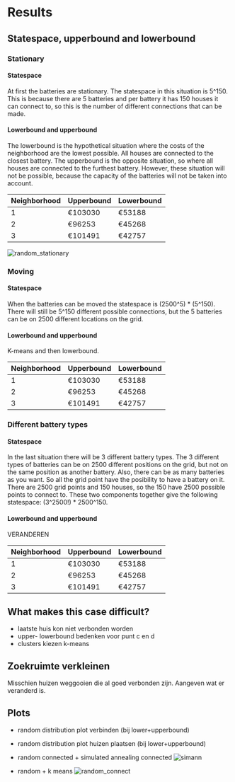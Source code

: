 # Results

## Statespace, upperbound and lowerbound
### Stationary
#### Statespace
At first the batteries are stationary. The statespace in this situation is
5^150. This is because there are 5 batteries and per battery it has 150 houses
it can connect to, so this is the number of different connections that can be made.

#### Lowerbound and upperbound
The lowerbound is the hypothetical situation where the costs of the neighborhood are the lowest possible.
All houses are connected to the closest battery. The upperbound is the opposite situation, so where all houses
are connected to the furthest battery. However, these situation will not be possible, because the capacity of 
the batteries will not be taken into account.

| Neighborhood | Upperbound | Lowerbound |
| ------------ | ---------- | ---------- |
| 1            | €103030    | €53188     |
| 2            | €96253     | €45268     |
| 3            | €101491    | €42757     |

![random_stationary](https://user-images.githubusercontent.com/44001399/49597905-bd7b4200-f97d-11e8-9c74-5e2a9ab4fab1.png)


### Moving  
#### Statespace
When the batteries can be moved the statespace is (2500^5) * (5^150). There will still be 5^150 different possible connections, but the 5 batteries can be on 2500 different locations on the grid.

#### Lowerbound and upperbound
K-means and then lowerbound.

| Neighborhood | Upperbound | Lowerbound |
| ------------ | ---------- | ---------- |
| 1            | €103030    | €53188     |
| 2            | €96253     | €45268     |
| 3            | €101491    | €42757     |

### Different battery types
#### Statespace
In the last situation there will be 3 different battery types. The 3 different types of batteries can be on 2500 different positions on the grid, but not on the same position as another battery. Also, there can be as many batteries as you want. So all the grid point have the posibility to have a battery on it. There are 2500 grid points and 150 houses, so the 150 have 2500 possible points to connect to. These two components together give the following statespace: (3^2500!) * 2500^150.

#### Lowerbound and upperbound
VERANDEREN

| Neighborhood | Upperbound | Lowerbound |
| ------------ | ---------- | ---------- |
| 1            | €103030    | €53188     |
| 2            | €96253     | €45268     |
| 3            | €101491    | €42757     |

## What makes this case difficult?
- laatste huis kon niet verbonden worden
- upper- lowerbound bedenken voor punt c en d
- clusters kiezen k-means

## Zoekruimte verkleinen
Misschien huizen weggooien die al goed verbonden zijn. Aangeven wat er veranderd is.

## Plots
- random distribution plot verbinden (bij lower+upperbound)
- random distribution plot huizen plaatsen (bij lower+upperbound)
- random connected + simulated annealing connected
![simann](https://user-images.githubusercontent.com/44001399/49603363-59f81100-f98b-11e8-815e-ef5e024c919e.png)

- random + k means
![random_connect](https://user-images.githubusercontent.com/44001399/49603454-a17e9d00-f98b-11e8-8a51-9298eacbeaa2.png)

